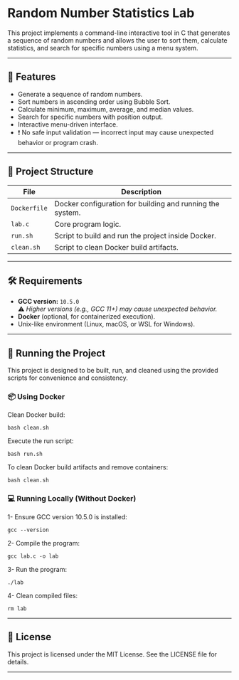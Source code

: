 # Random Number Statistics Lab

This project implements a command-line interactive tool in C that generates a sequence of random numbers and allows the user to sort them, calculate statistics, and search for specific numbers using a menu system.

---

## 📌 Features

- Generate a sequence of random numbers.
- Sort numbers in ascending order using Bubble Sort.
- Calculate minimum, maximum, average, and median values.
- Search for specific numbers with position output.
- Interactive menu-driven interface.
- ❗ No safe input validation — incorrect input may cause unexpected behavior or program crash.

---

## 📂 Project Structure
| File         | Description                                               |
| ------------ | --------------------------------------------------------- |
| `Dockerfile` | Docker configuration for building and running the system. |
| `lab.c`     | Core program logic.                                       |
| `run.sh`     | Script to build and run the project inside Docker.        |
| `clean.sh`   | Script to clean Docker build artifacts.                   |

---

## 🛠 Requirements

- **GCC version:** `10.5.0`  
  ⚠️ *Higher versions (e.g., GCC 11+) may cause unexpected behavior.*  
- **Docker** (optional, for containerized execution).  
- Unix-like environment (Linux, macOS, or WSL for Windows).

---

## 🚀 Running the Project

This project is designed to be built, run, and cleaned using the provided scripts for convenience and consistency.

### 📦 Using Docker

Clean Docker build:

```bash clean.sh```

Execute the run script:

```bash run.sh```

To clean Docker build artifacts and remove containers:

```bash clean.sh```

### 💻 Running Locally (Without Docker)

1- Ensure GCC version 10.5.0 is installed:

```gcc --version```

2- Compile the program:

```gcc lab.c -o lab```

3- Run the program:

```./lab```

4- Clean compiled files:

```rm lab```

---

## 📜 License

This project is licensed under the MIT License. See the LICENSE file for details.

---


